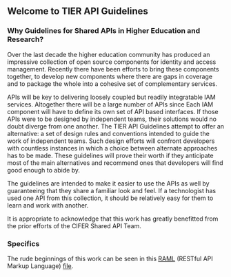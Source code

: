 ## Welcome to TIER API Guidelines

### Why Guidelines for Shared APIs in Higher Education and Research?

Over the last decade the higher education community has produced an impressive collection of open source components for identity and access management. Recently there have been efforts to bring these components together, to develop new components where there are gaps in coverage and to package the whole into a cohesive set of complementary services.

APIs will be key to delivering loosely coupled but readily integratable IAM services. Altogether there will be a large number of APIs since Each IAM component will have to define its own set of API based interfaces. If those APIs were to be designed by independent teams, their solutions would no doubt diverge from one another. The TIER API Guidelines attempt to offer an alternative: a set of design rules and conventions intended to guide the work of independent teams. Such design efforts will confront developers with countless instances in which a choice between alternate approaches has to be made. These guidelines will prove their worth if they anticipate most of the main alternatives and recommend ones that developers will find good enough to abide by.

The guidelines are intended to make it easier to use the APIs as well by guaranteeing that they share a familiar look and feel. If a technologist has used one API from this collection, it should be relatively easy for them to learn and work with another.

It is appropriate to acknowledge that this work has greatly benefitted from the prior efforts of the CIFER Shared API Team. 

### Specifics

The rude beginnings of this work can be seen in this [RAML](http://raml.org) (RESTful API Markup Language) [file](../specs/apiGuide/api.raml).